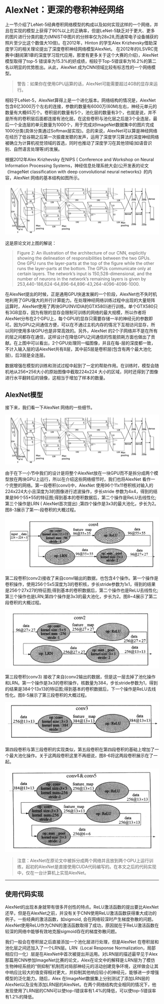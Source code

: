 # AlexNet：更深的卷积神经网络

上一节介绍了LeNet-5经典卷积网络模型的构成以及如何实现这样的一个网络，并且在实现的模型上获得了90%以上的正确率，但是LeNet-5缺乏对于更大、更多的图片进行分类的能力(MNIST中图片的分辨率仅为28x28,而通常电子设备捕获的照片至少比这个数值大10倍)。在2012年，Hinton 的学生Alex Krizhevsky借助深度学习的相关理论提出了深度卷积神经网络模型AlexNet。 在2012年的ILSVRC竞赛中(翻阅第1章的深度学习现代应用，那里有更多关于这个大赛的介绍)，AlexNet模型取得了top-5 错误率为15.3%的好成绩，相较于Top-5错误率为16.2%的第二名以明显的优势胜出。从此，AlexNet 成为CNN领域比较有标志性的一个网络模型。

> 警告：如果你在使用GPU运算的话，AlexNet可能需要超过4GB的显存来运行。

相较于LeNet-5，AlexNet算得上是一个进化版本。网络结构的情况是，AlexNet 包含6亿3000万个左右的连接，参数的数量有6000万(60M)左右，神经元单元的数量有大概65万个。卷积层的数量有5个，池化层的数量有3个，也就是说，并不是所有的卷积层后面都连接有池化层。在这些卷积与池化层之后是3个全连层，最后一个全连层的单元数量为1000个，用于完成对ImageNet数据集中的图片完成1000分类(具体分类通过Softmax层实现)。总的来说，AlexNet可以算是神经网络在经历了低谷期之后第一次振聋发聩的发声，运用了深度学习算法的深度神经网络被确立为计算机视觉领域的首选，同时也推动了深度学习在其他领域(如语音识别、自然语言处理等)的发展。

根据2012年Alex Krizhevsky 在NIPS ( Conference and Workshop on Neural Information Processing Systems，神经信息处理系统大会)公开发表的论文《ImageNet classification with deep convolutional neural networks》的内容，AlexNet 网络的基本结构如图所示。

![image-20210501081554855](src/AlexNet/image-20210501081554855.png)

这是原论文对上图的解说：

> Figure 2: An illustration of the architecture of our CNN, explicitly showing the delineation of responsibilities between the two GPUs. One GPU runs the layer-parts at the top of the figure while the other runs the layer-parts at the bottom. The GPUs communicate only at certain layers. The network’s input is 150,528-dimensional, and the number of neurons in the network’s remaining layers is given by 253,440-186,624-64,896-64,896-43,264-4096-4096-1000.

在AlexNet提出的时候，正是通用GPU快速发展的一个阶段，AlexNet也不失时机地利用了GPU强大的并行计算能力。在处理神经网络训练过程中出现的大量矩阵运算时，AlexNet使用了两块GPU(NVIDIA的GTX580)进行训练。单个GTX580只有3GB显存，因为有限的显存会限制可训练的网络的最大规模，所以作者将AlexNet分布在2个GPU上，每个GPU的显存只需要存储一半的神经元的参数即可。因为GPU之间通信方便，可以在不通过主机内存的情况下互相访问显存，所以同时使用多块GPU也是非常高效的。另外，AlexNet 的2个子网络并不是在所有的层之间都存在通信，这样设计在降低GPU之间通信的性能损耗方面也做出了贡献。在上图中可以看出，2个GPU处理同一幅图像，并且在每-层的深度都一致，不计入输入层的话AlexNet共有8层，其中前5层是卷积层(包含有两个最大池化层)，后3层是全连层。

数据增强在模型的训练和测试过程中起到了一定的帮助作用。在训练时，模型会随机地从256*256大小的原始图像中截取224x224 大小的区域，同时还得到了图像进行水平翻转后的镜像，这相当于增加了样本的数量。

## AlexNet模型

接下来，我们看一下AlexNet 网络的一些细节。

![image-20210501081554855](src/AlexNet/image-20210501081554855.png)

由于在下一小节中我们的设计是将整个AlexNet放在一块GPU而不是拆分成两个模型放在两块GPU上运行，所以在介绍这些网络细节时，我们也将AlexNet 看作一个完整的网络。第一段卷积(convl)中，AlexNet 使用96个11x11卷积核对输入的224x224大小且深度为3的图像进行滤波操作，步长stride 参数为4x4，得到的结果是96个55*55的特征图;得到基本的卷积数据后，第二个操作是ReLU去线性化;第三个操作是LRN ( AlexNet首次提出) ;第四个操作是3x3的最大池化，步长为2。图8-3展示了第一-段卷积的大概过程。

![image-20210430214555854](src/AlexNet/image-20210430214555854.png)

第二段卷积(conv2)接收了来自convl输出的数据，也包含4个操作。第一个操作是卷积操作，使用256个5x5深度为3的卷积核，步长stride参数为1x1，得到的结果是256个27x27的特征图;得到基本的卷积数据后，第二个操作也是ReLU去线性化;第三个操作也是LRN;第四个操作是3x3的最大池化，步长为2。图8~4展示了第二段卷积的大概过程。

![image-20210430214643575](src/AlexNet/image-20210430214643575.png)

第三段卷积(conv3) 接收了来自(conv2输出的数据，但是这一层去掉了池化操作和LRN。第一个操作是3x3的卷积操作，核数量为384，步长stride参数为1，得到的结果是384个13x13的特征图;得到基本的卷积数据后，下一个操作是ReLU去线性化。图8-5展示了第三段卷积的大概过程。

![image-20210430215648935](src/AlexNet/image-20210430215648935.png)

第四段卷积与第三段卷积的实现类似，第五段卷积在第四段卷积的基础上增加了一个最大池化操作。关于这两段卷积这里不再细说，图8-6将这两段卷积展示在了一起。

![image-20210430215756653](src/AlexNet/image-20210430215756653.png)

> 注意：AlexNet在原论文中被拆分成两个网络并且放到两个GPU上运行训练，起初的AlexNet是直接使用CUDA代码编写的。在本文之后的代码实现中，仅在一台计算机上实现AlexNet。

---

## 使用代码实现





AlexNet的出现本身就带有很多开创性的特点。ReLU激活函数的提出要比AlexNet还早，但是在AlexNet之前，并没有关于CNN使用ReLU激活函数获得重大成功的例子。一些经典的激活函数，如sigmoid, 会在网络较深时产生梯度弥散的问题。AlexNet使用ReLU作为CNN的激活函数取得了成功，原因就在于ReLU激活函数在较深的网络中能够有效地克服sigmoid存在的梯度弥散问题。

我们一般会在卷积层之后直接添加一个池化层进行处理，但是AlexNet 在卷积层和池化层之间还加入了一个LRN层。LRN（Local Response Normalization，局部相应归一化）层是在AlexNet中首次被提出并运用。对LRN层的描述最早见于Alex 那篇用CNN参加ImageNet比赛的论文，Alex在论文中的解释是:LRN层为了模仿生物神经系统的“侧抑制”机制而对局部神经元的活动创建竞争环境，这样做会让其中响应比较大的值变得相对更大，并抑制其他响应较小的神经元，能够进一步增强模型的泛化能力。随后，Alex 在ImageNet数据集上分别测试了添加LRN层的AlexNet以及没有添加LRN层的AlexNet。在两个网络结构完全相同的情况下，他发现使用了LRN层的CNN可以使top-l错误率有1.4%的降低，可以使top-5错误率有1.2%的降低。